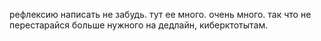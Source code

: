 рефлексию написать не забудь. тут ее много. очень много. так что не перестарайся больше нужного на дедлайн, киберктотытам.
